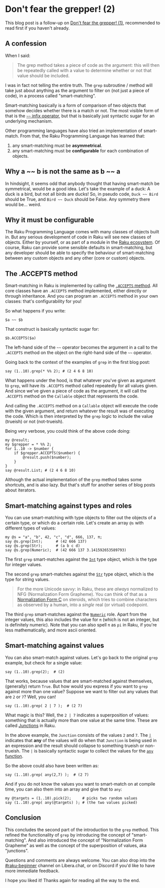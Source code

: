 # Don't fear the grepper! (2)

This blog post is a follow-up on [Don't fear the grepper! (1)](https://dev.to/lizmat/dont-fear-the-grepper-1-1k3e), recommended to read first if you haven't already.

## A confession

When I said:

> The grep method takes a piece of code as the argument: this will then be repeatedly called with a value to determine whether or not that value should be included.

I was in fact not telling the entire truth.  The `grep` subroutine / method will take just about anything as the argument to filter on (not just a piece of code), in a process called "smart-matching".

Smart-matching basically is a form of comparison of two objects that somehow decides whether there is a match or not.  The most visible form of that is the [`~~` infix operator](https://docs.raku.org/language/operators#index-entry-smartmatch_operator), but that is basically just syntactic sugar for an underlying mechanism.

Other programming languages have also tried an implementation of smart-match.  From that, the Raku Programming Language has learned that:

1. any smart-matching must be **asymmetrical**.
2. any smart-matching must be **configurable** for each combination of objects.

## Why a ~~ b is not the same as b ~~ a

In hindsight, it seems odd that anybody thought that having smart-match be symmetrical, would be a good idea.  Let's take the example of a duck: A duck is a bird, but not all birds are ducks!  So, in pseudo code, `Duck ~~ Bird` should be True, and `Bird ~~ Duck` should be False.  Any symmetry there would be...   weird.

## Why it must be configurable

The Raku Programming Language comes with many classes of objects built in.  But any serious development of code in Raku will see new classes of objects.  Either by yourself, or as part of a module in the [Raku ecosystem](https://raku.land).  Of course, Raku can provide some sensible defaults in smart-matching, but any developer should be able to specify the behaviour of smart-matching between any custom objects and any other (core or custom) objects.

## The .ACCEPTS method
Smart-matching in Raku is implemented by calling the [`.ACCEPTS` method](https://docs.raku.org/routine/ACCEPTS).  All core classes have an `.ACCEPTS` method implemented, either directly or through inheritance.  And you can program an `.ACCEPTS` method in your own classes: that's configurability for you!

So what happens if you write:
```
$a ~~ $b
```
That construct is basically syntactic sugar for:
```
$b.ACCEPTS($a)
```
The left-hand side of the `~~` operator becomes the argument in a call to the `.ACCEPTS` method on the object on the right-hand side of the `~~` operator.

Going back to the context of the examples of `grep` in the first blog post:
```
say (1..10).grep(* %% 2); # (2 4 6 8 10)
```

What happens under the hood, is that whatever you've given as argument to `grep`, will have its `.ACCEPTS` method called repeatedly for all values given.  And since we've given a piece of code as the argument, it will call the `.ACCEPTS` method on the `Callable` object that represents the code.

And calling the `.ACCEPTS` method on a `Callable` object will execute the code with the given argument, and return whatever the result was of executing the code.  Which is then interpreted by the `grep` logic to include the value (trueish) or not (not-trueish).

Being very verbose, you could think of the above code doing:
```
my @result;
my $grepper = * %% 2;
for 1..10 -> $number {
    if $grepper.ACCEPTS($number) {
        @result.push($number);
    }
}
say @result.List; # (2 4 6 8 10)
```
Although the actual implementation of the `grep` method takes some shortcuts, and is also lazy.  But that's stuff for another series of blog posts about iterators.

## Smart-matching against types and roles
You can use smart-matching with type objects to filter out the objects of a certain type, or which do a certain role.  Let's create an array `@s` with different types of values:
```
my @s = "a", "b", 42, "c", "d", 666, 137, π;
say @s.grep(Int);      # (42 666 137)
say @s.grep(Str);      # (a b c d)
say @s.grep(Numeric);  # (42 666 137 3.141592653589793)
```
The first `grep` smart-matches against the [`Int`](https://docs.raku.org/type/Int) type object, which is the type for integer values.

The second `grep` smart-matches against the [`Str`](https://docs.raku.org/type/Str) type object, which is the type for string values.

> For the more Unicode savvy: in Raku, these are *always* normalized to NFG (Normalization Form Grapheme).  You can think of that as a [Normalization Form C](https://unicode.org/reports/tr15/#Norm_Forms) on steroids, which tries to combine characters as observed by a human, into a *single* real (or virtual) codepoint.

The third `grep` smart-matches against the [`Numeric`](https://docs.raku.org/type/Numeric) role.  Apart from the integer values, this also includes the value for `π` (which is not an integer, but is definitely numeric).  Note that you can also spell `π` as `pi` in Raku, if you're less mathematically, and more ascii oriented.

## Smart-matching against values
You can also smart-match against values.  Let's go back to the original `grep` example, but check for a single value:
```
say (1..10).grep(2);  # (2)
```
That works, because values that are smart-matched against themselves, (generally) return `True`.  But how would you express if you want to `grep` against more than one value?  Suppose we want to filter out any values that are `2` or `7`?  Well, you can!
```
say (1..10).grep( 2 | 7 );  # (2 7)
```
What magic is this?  Well, the `2 | 7` indicates a superposition of values: something that is actually more than one value at the same time.  These are called [Junctions](https://docs.raku.org/type/Junction) in Raku.

In the above example, the `Junction` consists of the values `2` and `7`.  The [`|`](https://docs.raku.org/language/operators#index-entry-Any_junction_operator) indicates that **any** of the values will do when that `Junction` is being used in an expression and the result should collapse to something trueish or non-trueish.  The `|` is basically syntactic sugar to collect the values for the [`any` function](https://docs.raku.org/routine/any).

So the above could also have been written as:
```
say (1..10).grep( any(2,7) );  # (2 7)
```
And if you do not know the values you want to smart-match on at compile time, you can also them into an array and give that to `any`:
```
my @targets = (1..10).pick(2);     # picks two random values
say (1..10).grep( any(@targets) ); # (the two values picked)
```
## Conclusion
This concludes the second part of the introduction to the `grep` method.  This refined the functionality of `grep` by introducing the concept of "smart-matching".  And also introduced the concept of "Normalization Form Grapheme" as well as the concept of the superposition of values, aka "junctions".

Questions and comments are always welcome.  You can also drop into the [#raku-beginner](https://web.libera.chat/?channel=#raku-beginner) channel on Libera.chat, or on Discord if you'd like to have more immediate feedback.

I hope you liked it! Thanks again for reading all the way to the end.
